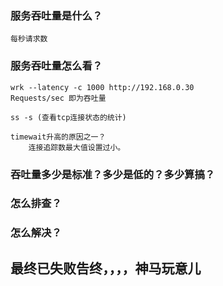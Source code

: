 ### 服务吞吐量是什么？
    每秒请求数

### 服务吞吐量怎么看？
    wrk --latency -c 1000 http://192.168.0.30    
    Requests/sec 即为吞吐量

    ss -s (查看tcp连接状态的统计)

    timewait升高的原因之一？
        连接追踪数最大值设置过小。

### 吞吐量多少是标准？多少是低的？多少算搞？

### 怎么排查？

### 怎么解决？

## 最终已失败告终，，，，神马玩意儿